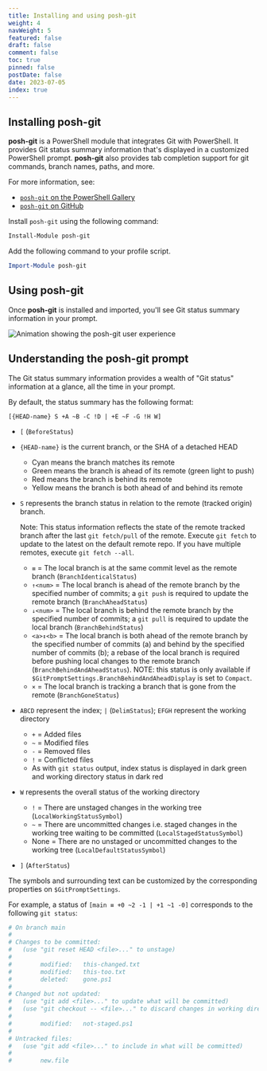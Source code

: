 ```yaml
---
title: Installing and using posh-git
weight: 4
navWeight: 5
featured: false
draft: false
comment: false
toc: true
pinned: false
postDate: false
date: 2023-07-05
index: true
---
```

<!-- markdownlint-disable MD041 -->

## Installing posh-git

**posh-git** is a PowerShell module that integrates Git with PowerShell. It provides Git status
summary information that's displayed in a customized PowerShell prompt. **posh-git** also provides
tab completion support for git commands, branch names, paths, and more.

For more information, see:

- [`posh-git` on the PowerShell Gallery][02]
- [`posh-git` on GitHub][01]

Install `posh-git` using the following command:

```powershell
Install-Module posh-git
```

Add the following command to your profile script.

```powershell
Import-Module posh-git
```

## Using posh-git

Once **posh-git** is installed and imported, you'll see Git status summary information in your
prompt.

![Animation showing the posh-git user experience][03]

## Understanding the posh-git prompt

The Git status summary information provides a wealth of "Git status" information at a glance, all
the time in your prompt.

By default, the status summary has the following format:

```
[{HEAD-name} S +A ~B -C !D | +E ~F -G !H W]
```

- `[` (`BeforeStatus`)
- `{HEAD-name}` is the current branch, or the SHA of a detached HEAD
  - Cyan means the branch matches its remote
  - Green means the branch is ahead of its remote (green light to push)
  - Red means the branch is behind its remote
  - Yellow means the branch is both ahead of and behind its remote
- `S` represents the branch status in relation to the remote (tracked origin) branch.

  Note: This status information reflects the state of the remote tracked branch after the last
  `git fetch/pull` of the remote. Execute `git fetch` to update to the latest on the default remote
  repo. If you have multiple remotes, execute `git fetch --all`.

  - `≡` = The local branch is at the same commit level as the remote branch
    (`BranchIdenticalStatus`)
  - `↑<num>` = The local branch is ahead of the remote branch by the specified number of commits; a
    `git push` is required to update the remote branch (`BranchAheadStatus`)
  - `↓<num>` = The local branch is behind the remote branch by the specified number of commits; a
    `git pull` is required to update the local branch (`BranchBehindStatus`)
  - `<a>↕<b>` = The local branch is both ahead of the remote branch by the specified number of
    commits (a) and behind by the specified number of commits (b); a rebase of the local branch is
    required before pushing local changes to the remote branch (`BranchBehindAndAheadStatus`). NOTE:
    this status is only available if `$GitPromptSettings.BranchBehindAndAheadDisplay` is set to
    `Compact`.
  - `×` = The local branch is tracking a branch that is gone from the remote (`BranchGoneStatus`)
- `ABCD` represent the index; `|` (`DelimStatus`); `EFGH` represent the working directory
  - `+` = Added files
  - `~` = Modified files
  - `-` = Removed files
  - `!` = Conflicted files
  - As with `git status` output, index status is displayed in dark green and working directory
    status in dark red

- `W` represents the overall status of the working directory
  - `!` = There are unstaged changes in the working tree (`LocalWorkingStatusSymbol`)
  - `~` = There are uncommitted changes i.e. staged changes in the working tree waiting to be
    committed (`LocalStagedStatusSymbol`)
  - None = There are no unstaged or uncommitted changes to the working tree
    (`LocalDefaultStatusSymbol`)
- `]` (`AfterStatus`)

The symbols and surrounding text can be customized by the corresponding properties on
`$GitPromptSettings`.

For example, a status of `[main ≡ +0 ~2 -1 | +1 ~1 -0]` corresponds to the following `git status`:

```powershell
# On branch main
#
# Changes to be committed:
#   (use "git reset HEAD <file>..." to unstage)
#
#        modified:   this-changed.txt
#        modified:   this-too.txt
#        deleted:    gone.ps1
#
# Changed but not updated:
#   (use "git add <file>..." to update what will be committed)
#   (use "git checkout -- <file>..." to discard changes in working directory)
#
#        modified:   not-staged.ps1
#
# Untracked files:
#   (use "git add <file>..." to include in what will be committed)
#
#        new.file
```

<!-- link references -->
[01]: https://github.com/dahlbyk/posh-git
[02]: https://www.powershellgallery.com/packages/posh-git
[03]: images/github/using-posh-git.gif
